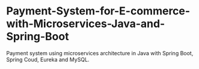 # Payment-System-for-E-commerce-with-Microservices-Java-and-Spring-Boot
Payment system using microservices architecture in Java with Spring Boot, Spring Coud, Eureka and MySQL.
